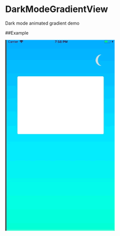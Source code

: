 # DarkModeGradientView
Dark mode animated gradient demo 

##Example

![Alt Text](https://github.com/DavidPerezP124/Images_examples/blob/master/darkModeGIF.gif)
